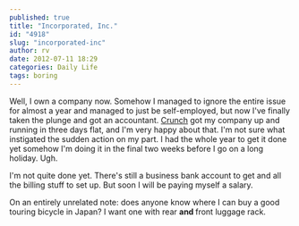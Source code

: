 ```yaml
---
published: true
title: "Incorporated, Inc."
id: "4918"
slug: "incorporated-inc"
author: rv
date: 2012-07-11 18:29
categories: Daily Life
tags: boring
---
```

Well, I own a company now. Somehow I managed to ignore the entire issue for almost a year and managed to just be self-employed, but now I've finally taken the plunge and got an accountant. <a href="http://www.crunch.co.uk/" target="_blank">Crunch</a> got my company up and running in three days flat, and I'm very happy about that. I'm not sure what instigated the sudden action on my part. I had the whole year to get it done yet somehow I'm doing it in the final two weeks before I go on a long holiday. Ugh.

I'm not quite done yet. There's still a business bank account to get and all the billing stuff to set up. But soon I will be paying myself a salary.

On an entirely unrelated note: does anyone know where I can buy a good touring bicycle in Japan? I want one with rear <strong>and </strong>front luggage rack.